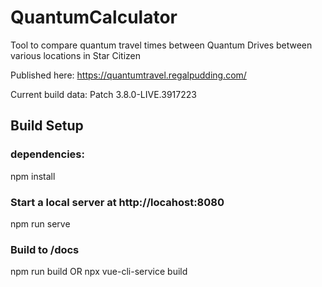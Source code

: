 # QuantumCalculator

Tool to compare quantum travel times between Quantum Drives between various locations in Star Citizen

Published here: https://quantumtravel.regalpudding.com/

Current build data: Patch 3.8.0-LIVE.3917223

## Build Setup

### dependencies:
npm install

### Start a local server at http://locahost:8080
npm run serve

### Build to /docs
npm run build OR npx vue-cli-service build

